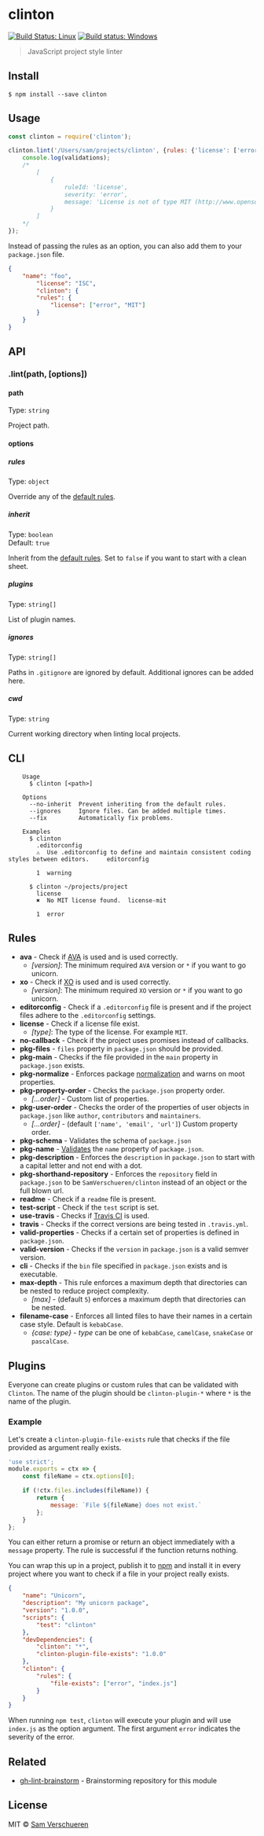 # clinton

[![Build Status: Linux](https://travis-ci.org/SamVerschueren/clinton.svg?branch=master)](https://travis-ci.org/SamVerschueren/clinton) [![Build status: Windows](https://ci.appveyor.com/api/projects/status/1lcv1c0eqjtcg83s/branch/master?svg=true)](https://ci.appveyor.com/project/SamVerschueren/clinton/branch/master)


> JavaScript project style linter


## Install

```
$ npm install --save clinton
```


## Usage

```js
const clinton = require('clinton');

clinton.lint('/Users/sam/projects/clinton', {rules: {'license': ['error', 'MIT']}}).then(validations => {
	console.log(validations);
	/*
		[
			{
				ruleId: 'license',
				severity: 'error',
				message: 'License is not of type MIT (http://www.opensource.org/licenses/MIT).'
			}
		]
	*/
});
```

Instead of passing the rules as an option, you can also add them to your `package.json` file.

```json
{
	"name": "foo",
		"license": "ISC",
		"clinton": {
		"rules": {
			"license": ["error", "MIT"]
		}
	}
}
```


## API

### .lint(path, [options])

#### path

Type: `string`

Project path.

#### options

##### rules

Type: `object`

Override any of the [default rules](https://github.com/SamVerschueren/clinton/blob/master/config.js).

##### inherit

Type: `boolean`<br>
Default: `true`

Inherit from the [default rules](https://github.com/SamVerschueren/clinton/blob/master/config.js). Set to `false` if you want to start with a clean sheet.

##### plugins

Type: `string[]`

List of plugin names.

##### ignores

Type: `string[]`

Paths in `.gitignore` are ignored by default. Additional ignores can be added here.

##### cwd

Type: `string`

Current working directory when linting local projects.


## CLI

```
	Usage
	  $ clinton [<path>]

	Options
	  --no-inherit  Prevent inheriting from the default rules.
	  --ignores     Ignore files. Can be added multiple times.
	  --fix         Automatically fix problems.

	Examples
	  $ clinton
        .editorconfig
        ⚠  Use .editorconfig to define and maintain consistent coding styles between editors.     editorconfig

        1  warning

	  $ clinton ~/projects/project
        license
        ✖  No MIT license found.  license-mit

        1  error
```


## Rules

- **ava** - Check if [AVA](https://github.com/avajs/ava) is used and is used correctly.
	- *[version]*: The minimum required `AVA` version or `*` if you want to go unicorn.
- **xo** - Check if [XO](https://github.com/sindresorhus/xo) is used and is used correctly.
	- *[version]*: The minimum required `XO` version or `*` if you want to go unicorn.
- **editorconfig** - Check if a `.editorconfig` file is present and if the project files adhere to the `.editorconfig` settings.
- **license** - Check if a license file exist.
	- *[type]*: The type of the license. For example `MIT`.
- **no-callback** - Check if the project uses promises instead of callbacks.
- **pkg-files** - `files` property in `package.json` should be provided.
- **pkg-main** - Checks if the file provided in the `main` property in `package.json` exists.
- **pkg-normalize** - Enforces package [normalization](https://github.com/npm/normalize-package-data#what-normalization-currently-entails) and warns on moot properties.
- **pkg-property-order** - Checks the `package.json` property order.
	- *[...order]* - Custom list of properties.
- **pkg-user-order** - Checks the order of the properties of user objects in `package.json` like `author`, `contributors` and `maintainers`.
	- *[...order]* - (default `['name', 'email', 'url']`) Custom property order.
- **pkg-schema** - Validates the schema of `package.json`
- **pkg-name** - [Validates](https://github.com/npm/normalize-package-data#rules-for-name-field) the `name` property of `package.json`.
- **pkg-description** - Enforces the `description` in `package.json` to start with a capital letter and not end with a dot.
- **pkg-shorthand-repository** - Enforces the `repository` field in `package.json` to be `SamVerschueren/clinton` instead of an object or the full blown url.
- **readme** - Check if a `readme` file is present.
- **test-script** - Check if the `test` script is set.
- **use-travis** - Checks if [Travis CI](https://travis-ci.org/) is used.
- **travis** - Checks if the correct versions are being tested in `.travis.yml`.
- **valid-properties** - Checks if a certain set of properties is defined in `package.json`.
- **valid-version** - Checks if the `version` in `package.json` is a valid semver version.
- **cli** - Checks if the `bin` file specified in `package.json` exists and is executable.
- **max-depth** - This rule enforces a maximum depth that directories can be nested to reduce project complexity.
	- *[max]* - (default `5`) enforces a maximum depth that directories can be nested.
- **filename-case** - Enforces all linted files to have their names in a certain case style. Default is `kebabCase`.
	- *{case: _type_}* - _type_ can be one of `kebabCase`, `camelCase`, `snakeCase` or `pascalCase`.

## Plugins

Everyone can create plugins or custom rules that can be validated with `Clinton`. The name of the plugin should be
`clinton-plugin-*` where `*` is the name of the plugin.

### Example

Let's create a `clinton-plugin-file-exists` rule that checks if the file provided as argument really exists.

```js
'use strict';
module.exports = ctx => {
	const fileName = ctx.options[0];

	if (!ctx.files.includes(fileName)) {
		return {
			message: `File ${fileName} does not exist.`
		};
	}
};
```

You can either return a promise or return an object immediately with a `message` property. The rule is successful if the function
returns nothing.

You can wrap this up in a project, publish it to [npm](https://www.npmjs.com/) and install it in every project where you
want to check if a file in your project really exists.

```json
{
	"name": "Unicorn",
	"description": "My unicorn package",
	"version": "1.0.0",
	"scripts": {
		"test": "clinton"
	},
	"devDependencies": {
		"clinton": "*",
		"clinton-plugin-file-exists": "1.0.0"
	},
	"clinton": {
		"rules": {
			"file-exists": ["error", "index.js"]
		}
	}
}
```

When running `npm test`, `clinton` will execute your plugin and will use `index.js` as the option argument. The first argument `error`
indicates the severity of the error.


## Related

- [gh-lint-brainstorm](https://github.com/SamVerschueren/gh-lint-brainstorm) - Brainstorming repository for this module


## License

MIT © [Sam Verschueren](http://github.com/SamVerschueren)
